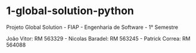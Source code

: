 # 1-global-solution-python
Projeto Global Solution - FIAP - Engenharia de Software - 1° Semestre

João Vitor: RM 563329 - Nicolas Baradel: RM 563245 - Patrick Correa: RM 564088
